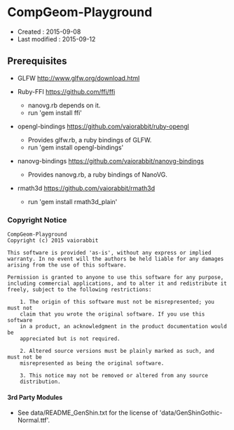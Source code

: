 # CompGeom-Playground #

*   Created : 2015-09-08
*   Last modified : 2015-09-12


## Prerequisites ##

*   GLFW http://www.glfw.org/download.html

*   Ruby-FFI https://github.com/ffi/ffi
	*   nanovg.rb depends on it.
	*   run 'gem install ffi'

*   opengl-bindings https://github.com/vaiorabbit/ruby-opengl
	*   Provides glfw.rb, a ruby bindings of GLFW.
	*   run 'gem install opengl-bindings'

*   nanovg-bindings https://github.com/vaiorabbit/nanovg-bindings
	*   Provides nanovg.rb, a ruby bindings of NanoVG.

*   rmath3d https://github.com/vaiorabbit/rmath3d
	*   run 'gem install rmath3d_plain'

### Copyright Notice ###

	CompGeom-Playground
	Copyright (c) 2015 vaiorabbit
	
	This software is provided 'as-is', without any express or implied
	warranty. In no event will the authors be held liable for any damages
	arising from the use of this software.
	
	Permission is granted to anyone to use this software for any purpose,
	including commercial applications, and to alter it and redistribute it
	freely, subject to the following restrictions:
	
	    1. The origin of this software must not be misrepresented; you must not
	    claim that you wrote the original software. If you use this software
	    in a product, an acknowledgment in the product documentation would be
	    appreciated but is not required.
	
	    2. Altered source versions must be plainly marked as such, and must not be
	    misrepresented as being the original software.
	
	    3. This notice may not be removed or altered from any source
	    distribution.


#### 3rd Party Modules ####

*   See data/README_GenShin.txt for the license of 'data/GenShinGothic-Normal.ttf'.
